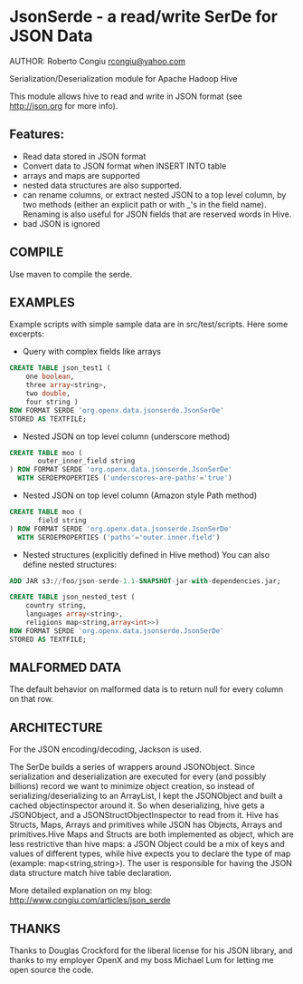 JsonSerde - a read/write SerDe for JSON Data
============================================
AUTHOR: Roberto Congiu <rcongiu@yahoo.com>

Serialization/Deserialization module for Apache Hadoop Hive

This module allows hive to read and write in JSON format (see http://json.org for more info).

Features:
---------
* Read data stored in JSON format
* Convert data to JSON format when INSERT INTO table
* arrays and maps are supported
* nested data structures are also supported.
* can rename columns, or extract nested JSON to a top level column, by two methods (either an explicit path or with _'s in the field name). Renaming is also useful for JSON fields that are reserved words in Hive.
* bad JSON is ignored

COMPILE
-------
Use maven to compile the serde.

EXAMPLES
--------
Example scripts with simple sample data are in src/test/scripts. Here some excerpts:

* Query with complex fields like arrays

```sql
CREATE TABLE json_test1 (
	one boolean,
	three array<string>,
	two double,
	four string )
ROW FORMAT SERDE 'org.openx.data.jsonserde.JsonSerDe'
STORED AS TEXTFILE;
```

* Nested JSON on top level column (underscore method)
```sql
CREATE TABLE moo (
       outer_inner_field string
) ROW FORMAT SERDE 'org.openx.data.jsonserde.JsonSerDe'
  WITH SERDEPROPERTIES ('underscores-are-paths'='true')
```

* Nested JSON on top level column (Amazon style Path method)
```sql
CREATE TABLE moo (
       field string
) ROW FORMAT SERDE 'org.openx.data.jsonserde.JsonSerDe'
  WITH SERDEPROPERTIES ('paths'='outer.inner.field')
```

* Nested structures (explicitly defined in Hive method)
You can also define nested structures:
```sql
ADD JAR s3://foo/json-serde-1.1-SNAPSHOT-jar-with-dependencies.jar;

CREATE TABLE json_nested_test (
	country string,
	languages array<string>,
	religions map<string,array<int>>)
ROW FORMAT SERDE 'org.openx.data.jsonserde.JsonSerDe'
STORED AS TEXTFILE;
```

MALFORMED DATA
--------------
The default behavior on malformed data is to return null for every column on that row.


ARCHITECTURE
------------
For the JSON encoding/decoding, Jackson is used.

The SerDe builds a series of wrappers around JSONObject. Since serialization and deserialization are executed for every (and possibly billions) record we want to minimize object creation, so instead of serializing/deserializing to an ArrayList, I kept the JSONObject and built a cached objectinspector around it. So when deserializing, hive gets a JSONObject, and a JSONStructObjectInspector to read from it. Hive has Structs, Maps, Arrays and primitives while JSON has Objects, Arrays and primitives.Hive Maps and Structs are both implemented as object, which are less restrictive than hive maps: a JSON Object could be a mix of keys and values of different types, while hive expects you to declare the type of map (example: map<string,string>). The user is responsible for having the JSON data structure match hive table declaration.

More detailed explanation on my blog:
http://www.congiu.com/articles/json_serde


THANKS
------
Thanks to Douglas Crockford for the liberal license for his JSON library, and thanks to my employer OpenX and my boss Michael Lum for letting me open source the code.




